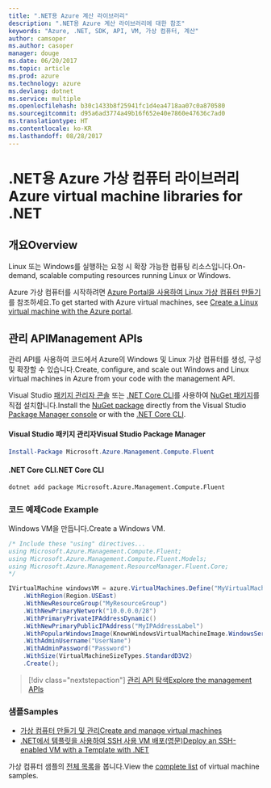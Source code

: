 ```yaml
---
title: ".NET용 Azure 계산 라이브러리"
description: ".NET용 Azure 계산 라이브러리에 대한 참조"
keywords: "Azure, .NET, SDK, API, VM, 가상 컴퓨터, 계산"
author: camsoper
ms.author: casoper
manager: douge
ms.date: 06/20/2017
ms.topic: article
ms.prod: azure
ms.technology: azure
ms.devlang: dotnet
ms.service: multiple
ms.openlocfilehash: b30c1433b8f25941fc1d4ea4718aa07c0a870580
ms.sourcegitcommit: d95a6ad3774a49b16f652e40e7860e47636c7ad0
ms.translationtype: HT
ms.contentlocale: ko-KR
ms.lasthandoff: 08/28/2017
---
```

# <a name="azure-virtual-machine-libraries-for-net"></a><span data-ttu-id="f388a-104">.NET용 Azure 가상 컴퓨터 라이브러리</span><span class="sxs-lookup"><span data-stu-id="f388a-104">Azure virtual machine libraries for .NET</span></span>

## <a name="overview"></a><span data-ttu-id="f388a-105">개요</span><span class="sxs-lookup"><span data-stu-id="f388a-105">Overview</span></span>

<span data-ttu-id="f388a-106">Linux 또는 Windows를 실행하는 요청 시 확장 가능한 컴퓨팅 리소스입니다.</span><span class="sxs-lookup"><span data-stu-id="f388a-106">On-demand, scalable computing resources running Linux or Windows.</span></span>

<span data-ttu-id="f388a-107">Azure 가상 컴퓨터를 시작하려면 [Azure Portal을 사용하여 Linux 가상 컴퓨터 만들기](https://review.docs.microsoft.com/en-us/azure/virtual-machines/linux/quick-create-portal)를 참조하세요.</span><span class="sxs-lookup"><span data-stu-id="f388a-107">To get started with Azure virtual machines, see [Create a Linux virtual machine with the Azure portal](https://review.docs.microsoft.com/en-us/azure/virtual-machines/linux/quick-create-portal).</span></span>

## <a name="management-apis"></a><span data-ttu-id="f388a-108">관리 API</span><span class="sxs-lookup"><span data-stu-id="f388a-108">Management APIs</span></span>

<span data-ttu-id="f388a-109">관리 API를 사용하여 코드에서 Azure의 Windows 및 Linux 가상 컴퓨터를 생성, 구성 및 확장할 수 있습니다.</span><span class="sxs-lookup"><span data-stu-id="f388a-109">Create, configure, and scale out Windows and Linux virtual machines in Azure from your code with the management API.</span></span>

<span data-ttu-id="f388a-110">Visual Studio [패키지 관리자 콘솔][PackageManager] 또는 [.NET Core CLI][DotNetCLI]를 사용하여 [NuGet 패키지](https://www.nuget.org/packages/Microsoft.Azure.Management.Compute.Fluent)를 직접 설치합니다.</span><span class="sxs-lookup"><span data-stu-id="f388a-110">Install the [NuGet package](https://www.nuget.org/packages/Microsoft.Azure.Management.Compute.Fluent) directly from the Visual Studio [Package Manager console][PackageManager] or with the [.NET Core CLI][DotNetCLI].</span></span>

#### <a name="visual-studio-package-manager"></a><span data-ttu-id="f388a-111">Visual Studio 패키지 관리자</span><span class="sxs-lookup"><span data-stu-id="f388a-111">Visual Studio Package Manager</span></span>

```powershell
Install-Package Microsoft.Azure.Management.Compute.Fluent
```

#### <a name="net-core-cli"></a><span data-ttu-id="f388a-112">.NET Core CLI</span><span class="sxs-lookup"><span data-stu-id="f388a-112">.NET Core CLI</span></span>

```bash
dotnet add package Microsoft.Azure.Management.Compute.Fluent
```

### <a name="code-example"></a><span data-ttu-id="f388a-113">코드 예제</span><span class="sxs-lookup"><span data-stu-id="f388a-113">Code Example</span></span>

<span data-ttu-id="f388a-114">Windows VM을 만듭니다.</span><span class="sxs-lookup"><span data-stu-id="f388a-114">Create a Windows VM.</span></span>

```csharp
/* Include these "using" directives...
using Microsoft.Azure.Management.Compute.Fluent;
using Microsoft.Azure.Management.Compute.Fluent.Models;
using Microsoft.Azure.Management.ResourceManager.Fluent.Core;
*/

IVirtualMachine windowsVM = azure.VirtualMachines.Define("MyVirtualMachine")
    .WithRegion(Region.USEast)
    .WithNewResourceGroup("MyResourceGroup")
    .WithNewPrimaryNetwork("10.0.0.0/28")
    .WithPrimaryPrivateIPAddressDynamic()
    .WithNewPrimaryPublicIPAddress("MyIPAddressLabel")
    .WithPopularWindowsImage(KnownWindowsVirtualMachineImage.WindowsServer2012R2Datacenter)
    .WithAdminUsername("UserName")
    .WithAdminPassword("Password")
    .WithSize(VirtualMachineSizeTypes.StandardD3V2)
    .Create();
```

> [!div class="nextstepaction"]
> [<span data-ttu-id="f388a-115">관리 API 탐색</span><span class="sxs-lookup"><span data-stu-id="f388a-115">Explore the management APIs</span></span>](https://review.docs.microsoft.com/en-us/dotnet/api/overview/azure/virtualmachines/management?view=azure-dotnet)

### <a name="samples"></a><span data-ttu-id="f388a-116">샘플</span><span class="sxs-lookup"><span data-stu-id="f388a-116">Samples</span></span>

* [<span data-ttu-id="f388a-117">가상 컴퓨터 만들기 및 관리</span><span class="sxs-lookup"><span data-stu-id="f388a-117">Create and manage virtual machines</span></span>](/dotnet/azure/dotnet-sdk-azure-virtual-machine-samples)
* [<span data-ttu-id="f388a-118">.NET에서 템플릿을 사용하여 SSH 사용 VM 배포(영문)</span><span class="sxs-lookup"><span data-stu-id="f388a-118">Deploy an SSH-enabled VM with a Template with .NET</span></span>](https://azure.microsoft.com/en-us/resources/samples/resource-manager-dotnet-template-deployment/)

<span data-ttu-id="f388a-119">가상 컴퓨터 샘플의 [전체 목록](https://azure.microsoft.com/en-us/resources/samples/?platform=dotnet&term=VM)을 봅니다.</span><span class="sxs-lookup"><span data-stu-id="f388a-119">View the [complete list](https://azure.microsoft.com/en-us/resources/samples/?platform=dotnet&term=VM) of virtual machine samples.</span></span>

[PackageManager]: https://docs.microsoft.com/nuget/tools/package-manager-console
[DotNetCLI]: https://docs.microsoft.com/en-us/dotnet/core/tools/dotnet-add-package
